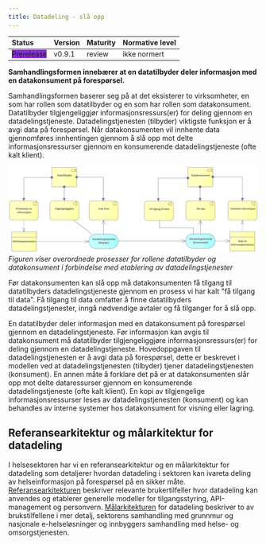 ```yaml
---
title: Datadeling - slå opp
---
```


| Status | Version | Maturity | Normative level |
|:-------------|:------------------|:------|:-------|
| <span style="background-color:BlueViolet">Prerelease</span>  | v0.9.1 | review  | ikke normert |

**Samhandlingsformen innebærer at en datatilbyder deler informasjon med en datakonsument på forespørsel.**  

Samhandlingsformen baserer seg på at det eksisterer to virksomheter, en som har rollen som datatilbyder og en som har rollen som datakonsument. Datatilbyder tilgjengeliggjør informasjonsressurs(er) for deling gjennom en datadelingstjeneste. Datadelingstjenesten (tilbyder) viktigste funksjon er å avgi data på forespørsel. Når datakonsumenten vil innhente data gjennomføres innhentingen gjennom å slå opp mot delte informasjonsressurser gjennom en konsumerende datadelingstjeneste (ofte kalt klient).  

[![Figur som viser overordnede prosesser for rollene datatilbyder og datakonsument i forbindelse med etablering av datadelingstjenester. Illustrasjon.](../img/organisatorisk-sla-opp.png)](../img/organisatorisk-sla-opp.png)
*Figuren viser overordnede prosesser for rollene datatilbyder og datakonsument i forbindelse med etablering av datadelingstjenester*

Før datakonsumenten kan slå opp må datakonsumenten få tilgang til datatilbyders datadelingstjeneste gjennom en prosess vi har kalt "få tilgang til data"<!--Må datakonsument gå gjennom egen datadelingstjeneste til datatilbyders datadelingstjeneste for å slå opp? Det er derfor det ikke er pil direkte fra boksen "få tilgang til data! til datadelingstjeneste(tilbyder)?-->. Få tilgang til data omfatter å finne datatilbyders datadelingstjenester, inngå nødvendige avtaler og få tilganger for å slå opp.

En datatilbyder deler informasjon med en datakonsument på forespørsel gjennom en datadelingstjeneste. Før informasjon kan avgis til datakonsument må datatilbyder tilgjengeliggjøre informasjonsressurs(er) for deling gjennom en datadelingstjeneste. Hovedoppgaven til datadelingstjenesten er å avgi data på forespørsel, dette er beskrevet i modellen ved at datadelingstjenesten (tilbyder) tjener datadelingstjenesten (konsument). En annen måte å forklare det på er at datakonsumenten slår opp mot delte dataressurser gjennom en konsumerende datadelingstjeneste (ofte kalt klient). En kopi av tilgjengelige informasjonsressurser leses av datadelingstjenesten (konsument) og kan behandles av interne systemer hos datakonsument for visning eller lagring.

## Referansearkitektur og målarkitektur for datadeling

I helsesektoren har vi en referansearkitektur og en målarkitektur for datadeling som detaljerer hvordan datadeling i sektoren kan ivareta deling av helseinformasjon på forespørsel på en sikker måte. [Referansearkitekturen](https://www.ehelse.no/standardisering/standarder/referansearkitektur-for-datadeling) beskriver relevante brukertilfeller hvor datadeling kan anvendes og etablerer generelle modeller for tilgangsstyring, API-management og personvern. [Målarkitekturen](https://www.ehelse.no/standardisering/standarder/malarkitektur-for-datadeling-i-helse-og-omsorgssektoren) for datadeling beskriver to av brukstilfellene i mer detalj, sektorens samhandling med grunnmur og nasjonale e-helseløsninger og innbyggers samhandling med helse- og omsorgstjenesten.

